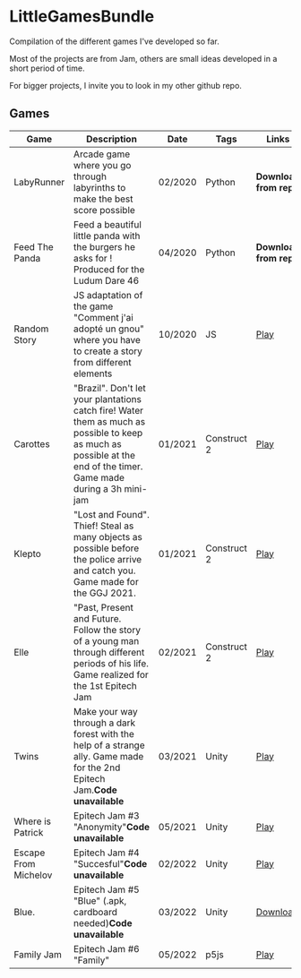 # LittleGamesBundle

Compilation of the different games I've developed so far.

Most of the projects are from Jam, others are small ideas developed in a short period of time.

For bigger projects, I invite you to look in my other github repo.

## Games

| Game                 | Description                                                                                                                                                         | Date    | Tags        | Links                                                                              |
| -------------------- | ------------------------------------------------------------------------------------------------------------------------------------------------------------------- | ------- | ----------- | ---------------------------------------------------------------------------------- |
| LabyRunner           | Arcade game where you go through labyrinths to make the best score possible                                                                                         | 02/2020 | Python      | **Download from repo**                                                       |
| Feed The Panda       | Feed a beautiful little panda with the burgers he asks for ! Produced for the Ludum Dare 46                                                                         | 04/2020 | Python      | **Download from repo**                                                       |
| Random Story         | JS adaptation of the game "Comment j'ai adopté un gnou" where you have to create a story from different elements                                                   | 10/2020 | JS          | [Play](https://arthurtakase.github.io/LittleGamesBundle/Random-Story/index.html)      |
| Carottes             | "Brazil". Don't let your plantations catch fire! Water them as much as possible to keep as much as possible at the end of the timer. Game made during a 3h mini-jam | 01/2021 | Construct 2 | [Play](https://arthurtakase.github.io/LittleGamesBundle/Carottes/index.html)          |
| Klepto               | "Lost and Found". Thief! Steal as many objects as possible before the police arrive and catch you. Game made for the GGJ 2021.                                      | 01/2021 | Construct 2 | [Play](https://arthurtakase.github.io/LittleGamesBundle/Klepto/index.html)            |
| Elle                 | "Past, Present and Future. Follow the story of a young man through different periods of his life. Game realized for the 1st Epitech Jam                             | 02/2021 | Construct 2 | [Play](https://arthurtakase.github.io/LittleGamesBundle/Elle/index.html)              |
| Twins                | Make your way through a dark forest with the help of a strange ally. Game made for the 2nd Epitech Jam.**Code unavailable**                                   | 03/2021 | Unity       | [Play](https://arthurtakase.github.io/LittleGamesBundle/Twins/index.html)             |
| Where is Patrick     | Epitech Jam #3 "Anonymity"**Code unavailable**                                                                                                                | 05/2021 | Unity       | [Play](https://takase.itch.io/where-is-patrick)                                       |
| Escape From Michelov | Epitech Jam #4 "Succesful"**Code unavailable**                                                                                                                | 02/2022 | Unity       | [Play](https://takase.itch.io/escape-from-michelov)                                   |
| Blue.                | Epitech Jam #5 "Blue" (.apk, cardboard needed)**Code unavailable**                                                                                            | 03/2022 | Unity       | [Download](https://mega.nz/file/wo8mURDK#ZGF02X2i0cFEWYwWF9nCGJvDBwOzJBlzLk3PYVLNZhU) |
| Family Jam           | Epitech Jam #6 "Family"                                                                                                                                             | 05/2022 | p5js        | [Play](https://arthurtakase.github.io/LittleGamesBundle/FamilyJam/index.html)         |
